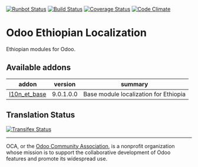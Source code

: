[![Runbot Status](https://runbot.odoo-community.org/runbot/badge/flat/${REPO_ID}/${BRANCH_NAME}.svg)](https://runbot.odoo-community.org/runbot/repo/github-com-oca-${REPO_NAME}-${REPO_ID})
[![Build Status](https://travis-ci.org/OCA/l10n-ethiopia.svg?branch=9.0)](https://travis-ci.org/OCA/l10n-ethiopia)
[![Coverage Status](https://coveralls.io/repos/OCA/l10n-ethiopia/badge.svg?branch=9.0&service=github)](https://coveralls.io/github/OCA/l10n-ethiopia?branch=9.0)
[![Code Climate](https://codeclimate.com/github/OCA/l10n-ethiopia/badges/gpa.svg)](https://codeclimate.com/github/OCA/l10n-ethiopia)

# Odoo Ethiopian Localization

Ethiopian modules for Odoo.

[//]: # (addons)
Available addons
----------------
addon | version | summary
--- | --- | ---
[l10n_et_base](l10n_et_base/) | 9.0.1.0.0 | Base module localization for Ethiopia

[//]: # (end addons)

Translation Status
------------------
[![Transifex Status](https://www.transifex.com/oca/OCA-l10n-ethiopia-9-0/chart/image_png)](https://www.transifex.com/oca/OCA-l10n-ethiopia-9-0)

----

OCA, or the [Odoo Community Association](http://odoo-community.org/), is a nonprofit organization whose
mission is to support the collaborative development of Odoo features and
promote its widespread use.
